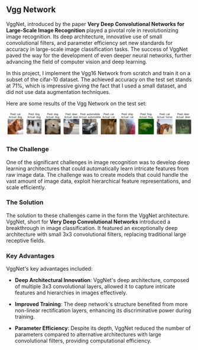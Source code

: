 ## Vgg Network

VggNet, introduced by the paper **Very Deep Convolutional Networks for Large-Scale Image Recognition** played a pivotal role in revolutionizing image recognition. Its deep architecture, innovative use of small convolutional filters, and parameter efficiency set new standards for accuracy in large-scale image classification tasks. The success of VggNet paved the way for the development of even deeper neural networks, further advancing the field of computer vision and deep learning.

In this project, I implement the Vgg16 Network from scratch and train it on a subset of the cifar-10 dataset.
The achieved accuracy on the test set stands at 71%, which is impressive giving the fact that I used a small dataset, and did not use data augmentation techniques.

Here are some results of the Vgg Network on the test set:
<div align="center">
<img src="./outputs/inference.png" width="1150" />
</div>

### The Challenge

One of the significant challenges in image recognition was to develop deep learning architectures that could automatically learn intricate features from raw image data. The challenge was to create models that could handle the vast amount of image data, exploit hierarchical feature representations, and scale efficiently.

### The Solution

The solution to these challenges came in the form the VggNet architecture. VggNet, short for **Very Deep Convolutional Networks** introduced a breakthrough in image classification. It featured an exceptionally deep architecture with small 3x3 convolutional filters, replacing traditional large receptive fields.

### Key Advantages

VggNet's key advantages included:

- **Deep Architectural Innovation**: VggNet's deep architecture, composed of multiple 3x3 convolutional layers, allowed it to capture intricate features and hierarchies in images effectively.

- **Improved Training**: The deep network's structure benefited from more non-linear rectification layers, enhancing its discriminative power during training.

- **Parameter Efficiency**: Despite its depth, VggNet reduced the number of parameters compared to alternative architectures with large convolutional filters, providing computational efficiency.